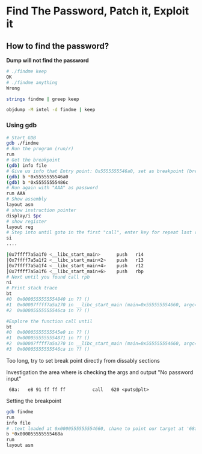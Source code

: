 # Find The Password, Patch it, Exploit it

## How to find the password?

**Dump will not find the password**

``` bash
# ./findme keep
OK
# ./findme anything
Wrong

strings findme | greep keep

objdump -M intel -d findme | keep

```
### Using gdb
``` bash
# Start GDB
gdb ./findme
# Run the program (run/r)
run
# Get the breakpoint
(gdb) info file
# Give us info that Entry point: 0x5555555546a0, set as breakpoint (break/b)
(gdb) b *0x5555555546a0
(gdb) b *0x55555555486c
# Run again with "AAA" as password
run AAA
# Show assembly
layout asm
# show instruction pointer
display/i $pc
# show register
layout reg
# Step into until goto in the first "call", enter key for repeat last command
si
....

|0x7ffff7a5a1f0 <__libc_start_main>      push   r14
│0x7ffff7a5a1f2 <__libc_start_main+2>    push   r13
│0x7ffff7a5a1f4 <__libc_start_main+4>    push   r12
│0x7ffff7a5a1f6 <__libc_start_main+6>    push   rbp
# Next until you found call rpb
ni
# Print stack trace
bt
#0  0x0000555555554840 in ?? ()
#1  0x00007ffff7a5a270 in __libc_start_main (main=0x555555554660, argc=2, argv=0x7fffffffdc68, init=0x555555554840, fini=<optimized out>, rtld_fini=<optimized out>, stack_end=0x7fffffffdc58) at ../csu/libc-start.c:247
#2  0x00005555555546ca in ?? ()

#Explore the function call until
bt
#0  0x00005555555545e0 in ?? ()
#1  0x0000555555554871 in ?? ()
#2  0x00007ffff7a5a270 in __libc_start_main (main=0x555555554660, argc=2, argv=0x7fffffffdc68, init=0x555555554840, ini=<optimized out>, rtld_fini=<optimized out>, stack_end=0x7fffffffdc58) at ../csu/libc-start.c:247
#3  0x00005555555546ca in ?? ()

```

Too long, try to set break point directly from dissably sections

Investigation the area where is checking the args and output "No password input"
```
 68a:	e8 91 ff ff ff       	call   620 <puts@plt>
```

Setting the breakpoint

``` bash
gdb findme
run
info file
# .text loaded at 0x0000555555554660, chane to point our target at '68a'
b *0x000055555555468a
run
layout asm

```

